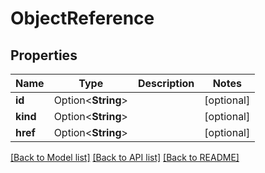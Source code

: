 # ObjectReference

## Properties

Name | Type | Description | Notes
------------ | ------------- | ------------- | -------------
**id** | Option<**String**> |  | [optional]
**kind** | Option<**String**> |  | [optional]
**href** | Option<**String**> |  | [optional]

[[Back to Model list]](../README.md#documentation-for-models) [[Back to API list]](../README.md#documentation-for-api-endpoints) [[Back to README]](../README.md)


